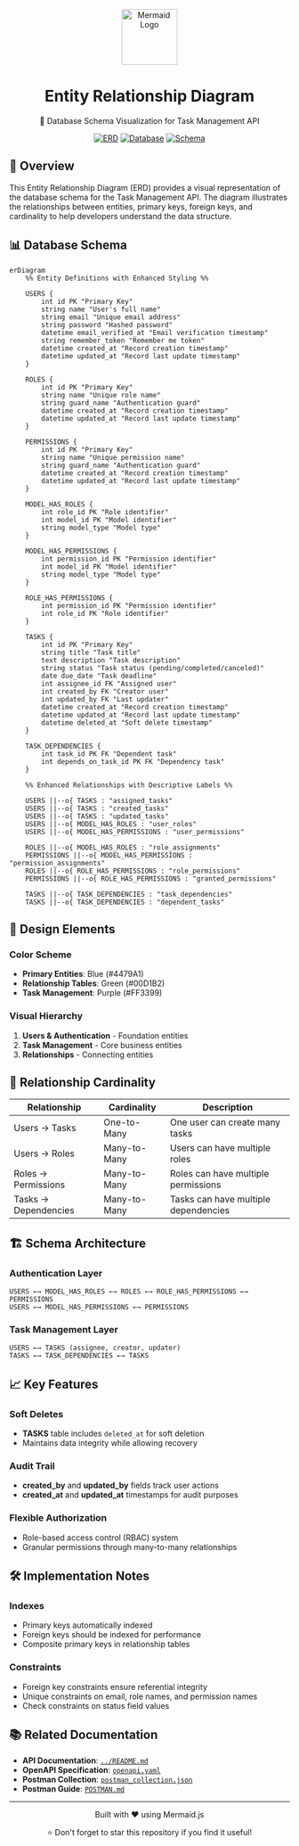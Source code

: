 <div align="center">
  <img src="https://mermaid.js.org/images/mermaid-logo.svg" alt="Mermaid Logo" width="100">
  <h1>Entity Relationship Diagram</h1>
  <p>📘 Database Schema Visualization for Task Management API</p>
  
  [![ERD](https://img.shields.io/badge/ERD-Visualization-FF3399?style=for-the-badge)](https://mermaid.js.org)
  [![Database](https://img.shields.io/badge/Database-MySQL-4479A1?style=for-the-badge)](https://www.mysql.com)
  [![Schema](https://img.shields.io/badge/Schema-Design-00D1B2?style=for-the-badge)](https://en.wikipedia.org/wiki/Entity%E2%80%93relationship_model)
</div>

## 🌟 Overview

This Entity Relationship Diagram (ERD) provides a visual representation of the database schema for the Task Management API. The diagram illustrates the relationships between entities, primary keys, foreign keys, and cardinality to help developers understand the data structure.

## 📊 Database Schema

```mermaid
erDiagram
    %% Entity Definitions with Enhanced Styling %%
    
    USERS {
        int id PK "Primary Key"
        string name "User's full name"
        string email "Unique email address"
        string password "Hashed password"
        datetime email_verified_at "Email verification timestamp"
        string remember_token "Remember me token"
        datetime created_at "Record creation timestamp"
        datetime updated_at "Record last update timestamp"
    }
    
    ROLES {
        int id PK "Primary Key"
        string name "Unique role name"
        string guard_name "Authentication guard"
        datetime created_at "Record creation timestamp"
        datetime updated_at "Record last update timestamp"
    }
    
    PERMISSIONS {
        int id PK "Primary Key"
        string name "Unique permission name"
        string guard_name "Authentication guard"
        datetime created_at "Record creation timestamp"
        datetime updated_at "Record last update timestamp"
    }
    
    MODEL_HAS_ROLES {
        int role_id PK "Role identifier"
        int model_id PK "Model identifier"
        string model_type "Model type"
    }
    
    MODEL_HAS_PERMISSIONS {
        int permission_id PK "Permission identifier"
        int model_id PK "Model identifier"
        string model_type "Model type"
    }
    
    ROLE_HAS_PERMISSIONS {
        int permission_id PK "Permission identifier"
        int role_id PK "Role identifier"
    }
    
    TASKS {
        int id PK "Primary Key"
        string title "Task title"
        text description "Task description"
        string status "Task status (pending/completed/canceled)"
        date due_date "Task deadline"
        int assignee_id FK "Assigned user"
        int created_by FK "Creator user"
        int updated_by FK "Last updater"
        datetime created_at "Record creation timestamp"
        datetime updated_at "Record last update timestamp"
        datetime deleted_at "Soft delete timestamp"
    }
    
    TASK_DEPENDENCIES {
        int task_id PK FK "Dependent task"
        int depends_on_task_id PK FK "Dependency task"
    }
    
    %% Enhanced Relationships with Descriptive Labels %%
    
    USERS ||--o{ TASKS : "assigned_tasks"
    USERS ||--o{ TASKS : "created_tasks"
    USERS ||--o{ TASKS : "updated_tasks"
    USERS ||--o{ MODEL_HAS_ROLES : "user_roles"
    USERS ||--o{ MODEL_HAS_PERMISSIONS : "user_permissions"
    
    ROLES ||--o{ MODEL_HAS_ROLES : "role_assignments"
    PERMISSIONS ||--o{ MODEL_HAS_PERMISSIONS : "permission_assignments"
    ROLES ||--o{ ROLE_HAS_PERMISSIONS : "role_permissions"
    PERMISSIONS ||--o{ ROLE_HAS_PERMISSIONS : "granted_permissions"
    
    TASKS ||--o{ TASK_DEPENDENCIES : "task_dependencies"
    TASKS ||--o{ TASK_DEPENDENCIES : "dependent_tasks"
```

## 🎨 Design Elements

### Color Scheme
- **Primary Entities**: Blue (#4479A1)
- **Relationship Tables**: Green (#00D1B2)
- **Task Management**: Purple (#FF3399)

### Visual Hierarchy
1. **Users & Authentication** - Foundation entities
2. **Task Management** - Core business entities
3. **Relationships** - Connecting entities

## 🔗 Relationship Cardinality

| Relationship | Cardinality | Description |
|--------------|-------------|-------------|
| Users → Tasks | One-to-Many | One user can create many tasks |
| Users → Roles | Many-to-Many | Users can have multiple roles |
| Roles → Permissions | Many-to-Many | Roles can have multiple permissions |
| Tasks → Dependencies | Many-to-Many | Tasks can have multiple dependencies |

## 🏗️ Schema Architecture

### Authentication Layer
```
USERS ←→ MODEL_HAS_ROLES ←→ ROLES ←→ ROLE_HAS_PERMISSIONS ←→ PERMISSIONS
USERS ←→ MODEL_HAS_PERMISSIONS ←→ PERMISSIONS
```

### Task Management Layer
```
USERS ←→ TASKS (assignee, creator, updater)
TASKS ←→ TASK_DEPENDENCIES ←→ TASKS
```

## 📈 Key Features

### Soft Deletes
- **TASKS** table includes `deleted_at` for soft deletion
- Maintains data integrity while allowing recovery

### Audit Trail
- **created_by** and **updated_by** fields track user actions
- **created_at** and **updated_at** timestamps for audit purposes

### Flexible Authorization
- Role-based access control (RBAC) system
- Granular permissions through many-to-many relationships

## 🛠️ Implementation Notes

### Indexes
- Primary keys automatically indexed
- Foreign keys should be indexed for performance
- Composite primary keys in relationship tables

### Constraints
- Foreign key constraints ensure referential integrity
- Unique constraints on email, role names, and permission names
- Check constraints on status field values

## 📚 Related Documentation

- **API Documentation**: [`../README.md`](../README.md)
- **OpenAPI Specification**: [`openapi.yaml`](openapi.yaml)
- **Postman Collection**: [`postman_collection.json`](postman_collection.json)
- **Postman Guide**: [`POSTMAN.md`](POSTMAN.md)

---

<div align="center">
  <p>Built with ❤️ using Mermaid.js</p>
  <p>⭐ Don't forget to star this repository if you find it useful!</p>
</div>